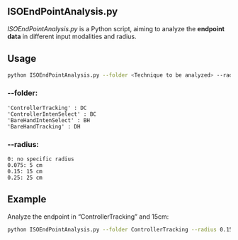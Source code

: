 ## ISOEndPointAnalysis.py

_ISOEndPointAnalysis.py_ is a Python script, aiming to analyze the **endpoint data** in different input modalities and radius.

## Usage

```Bash
python ISOEndPointAnalysis.py --folder <Technique to be analyzed> --radius <Radius to be analyzed>
```

### --folder:

    'ControllerTracking' : DC
    'ControllerIntenSelect' : BC
    'BareHandIntenSelect' : BH
    'BareHandTracking' : DH

### --radius:

    0: no specific radius
    0.075: 5 cm
    0.15: 15 cm
    0.25: 25 cm

## Example

Analyze the endpoint in “ControllerTracking” and 15cm:

```Bash
python ISOEndPointAnalysis.py --folder ControllerTracking --radius 0.15
```
